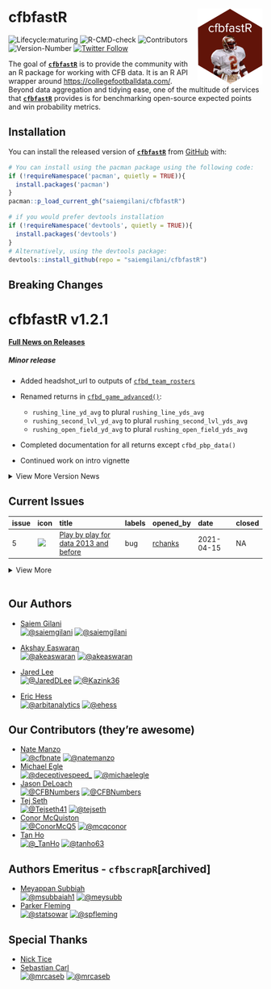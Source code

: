 
# **cfbfastR** <a href='http://saiemgilani.github.io/cfbfastR'><img src='man/figures/logo.png' align="right" height="150" /></a>

<!-- badges: start -->

![Lifecycle:maturing](https://img.shields.io/badge/lifecycle-maturing-blue.svg?style=for-the-badge&logo=github)
![R-CMD-check](https://img.shields.io/github/workflow/status/saiemgilani/cfbfastr/R-CMD-check?label=R-CMD-Check&logo=R&logoColor=blue&style=for-the-badge)
![Contributors](https://img.shields.io/github/contributors/saiemgilani/cfbfastR?style=for-the-badge)
![Version-Number](https://img.shields.io/github/r-package/v/saiemgilani/cfbfastr?label=cfbfastR&logo=R&style=for-the-badge)
[![Twitter
Follow](https://img.shields.io/twitter/follow/cfbfastR?color=blue&label=%40cfbfastR&logo=twitter&style=for-the-badge)](https://twitter.com/cfbfastR)

<!-- badges: end -->

The goal of [**`cfbfastR`**](https://saiemgilani.github.io/cfbfastR/) is
to provide the community with an R package for working with CFB data. It
is an R API wrapper around <https://collegefootballdata.com/>. Beyond
data aggregation and tidying ease, one of the multitude of services that
[**`cfbfastR`**](https://saiemgilani.github.io/cfbfastR/) provides is
for benchmarking open-source expected points and win probability
metrics.

## **Installation**

You can install the released version of
[**`cfbfastR`**](https://github.com/saiemgilani/cfbfastR/) from
[GitHub](https://github.com/saiemgilani/cfbfastR) with:

``` r
# You can install using the pacman package using the following code:
if (!requireNamespace('pacman', quietly = TRUE)){
  install.packages('pacman')
}
pacman::p_load_current_gh("saiemgilani/cfbfastR")
```

``` r
# if you would prefer devtools installation
if (!requireNamespace('devtools', quietly = TRUE)){
  install.packages('devtools')
}
# Alternatively, using the devtools package:
devtools::install_github(repo = "saiemgilani/cfbfastR")
```

## **Breaking Changes**

# **cfbfastR v1.2.1**

[**Full News on
Releases**](https://saiemgilani.github.io/cfbfastR/news/index.html)

##### **Minor release**

  - Added headshot\_url to outputs of
    [`cfbd_team_rosters`](https://saiemgilani.github.io/cfbfastR/reference/cfbd_teams.html)

  - Renamed returns in
    [`cfbd_game_advanced()`](https://saiemgilani.github.io/cfbfastR/reference/cfbd_games.html):
    
      - `rushing_line_yd_avg` to plural `rushing_line_yds_avg`
      - `rushing_second_lvl_yd_avg` to plural
        `rushing_second_lvl_yds_avg`
      - `rushing_open_field_yd_avg` to plural
        `rushing_open_field_yds_avg`

  - Completed documentation for all returns except `cfbd_pbp_data()`

  - Continued work on intro vignette

<details>

<summary>View More Version News</summary>

# **cfbfastR v1.2.0**

#### **Add significant documentation to the package**

  - Added mini-vignettes pertaining to CFB Data functionality:
      - [`cfbd_betting`](https://saiemgilani.github.io/cfbfastR/articles/cfbd_betting.html),
      - [`cfbd_games`](https://saiemgilani.github.io/cfbfastR/articles/cfbd_games.html),
      - [`cfbd_plays`](https://saiemgilani.github.io/cfbfastR/articles/cfbd_plays.html),  
      - [`cfbd_recruiting`](https://saiemgilani.github.io/cfbfastR/articles/cfbd_recruiting.html),  
      - [`cfbd_stats`](https://saiemgilani.github.io/cfbfastR/articles/cfbd_stats.html),
      - [`cfbd_teams`](https://saiemgilani.github.io/cfbfastR/articles/cfbd_teams.html)
  - [Introductory vignette
    stub](https://saiemgilani.github.io/cfbfastR/articles/intro.html)
    added

#### **ESPN/CFBD metrics function variable return standardization**

  - Change `id` variable to `team_id` in
    [`espn_ratings_fpi()`](https://saiemgilani.github.io/cfbfastR/reference/espn_ratings.html)
  - Changed `espn_game_id` variable to `game_id` in
    [`espn_metrics_wp()`](https://saiemgilani.github.io/cfbfastR/reference/espn_metrics.html),
    corrected the `away_win_percentage` calculation and added
    `tie_percentage` to the returns.
  - Change `id` variable to `athlete_id` in
    [`cfbd_metrics_ppa_players_season()`](https://saiemgilani.github.io/cfbfastR/reference/cfbd_metrics.html)

# **cfbfastR v1.1.0**

#### **Add loading from Data Repository functionality**

  - Added
    [`load_cfb_pbp()`](https://saiemgilani.github.io/cfbfastR/reference/load_cfb_pbp.html)
    and
    [`update_cfb_db()`](https://saiemgilani.github.io/cfbfastR/reference/update_cfb_db.html)
    functions. Pretty much cherry-picking the `nflfastR` methodology of
    loading data from the
    [`cfbfastR-data`](https://github.com/saiemgilani/cfbfastR-data/)
    repository.

#### **Add support for parallel processing and progress updates**

  - Added [`furrr`](https://furrr.futureverse.org/index.html),
    [`future`](https://future.futureverse.org/), and
    [`progressr`](https://progressr.futureverse.org/) dependencies to
    the package to allow for parallel processing of the play-by-play
    data with progress updates if desired.

# **cfbfastR v1.0.0**

#### **Function Naming Convention Change**

  - All functions sourced from the College Football Data API will start
    with `cfbd_` as opposed to `cfb_` (as in cfbscrapR). One additional
    `cfbd_` function has been added that corresponds to the result when
    [`cfbd_pbp_data()`](https://saiemgilani.github.io/cfbfastR/reference/cfbd_pbp_data.html)
    has the parameter `epa_wpa=FALSE`. It has now been separated into
    its own function for clarity
    [`cfbd_plays()`](https://saiemgilani.github.io/cfbfastR/reference/cfbd_play.html).
    The parameter and functionality still exists in
    [`cfbd_pbp_data()`](https://saiemgilani.github.io/cfbfastR/reference/cfbd_pbp_data.html)
    but we expect this function will still exist but made obsolete in
    favor of a function more closely matching `nflfastR`’s naming
    conventions.

  - Similarly, data and metrics sourced from ESPN will begin with
    `espn_` as opposed to `cfb_`. In particular, the two functions are
    now
    [`espn_ratings_fpi()`](https://saiemgilani.github.io/cfbfastR/reference/espn_ratings.html)
    and
    [`espn_metrics_wp()`](https://saiemgilani.github.io/cfbfastR/reference/espn_metrics.html)

  - Data generated from any of the `cfbfastR` methods will use `cfb_`

#### **College Football Data API Keys**

The [CollegeFootballData API](https://collegefootballdata.com/) now
requires an API key, here’s a quick run-down:

  - To get an API key, follow the directions here: [College Football
    Data Key Registration.](https://collegefootballdata.com/key)

  - Using the key: You can save the key for consistent usage by adding
    `CFBD_API_KEY=XXXX-YOUR-API-KEY-HERE-XXXXX` to your .REnviron file
    (easily accessed via
    [**`usethis::edit_r_environ()`**](https://usethis.r-lib.org/reference/edit.html)).
    Run
    [**`usethis::edit_r_environ()`**](https://usethis.r-lib.org/reference/edit.html)
    and THEN paste the following in the new script that pops up
    (with**out** quotations)

<!-- end list -->

``` r
CFBD_API_KEY = XXXX-YOUR-API-KEY-HERE-XXXXX
```

  - For less consistent usage: At the beginning of every session or
    within an R environment, save your API key as the environment
    variable `CFBD_API_KEY` (with quotations) using a command like the
    following.

<!-- end list -->

``` r
Sys.setenv(CFBD_API_KEY = "XXXX-YOUR-API-KEY-HERE-XXXXX")
```

  - Added [API Key
    methods](https://saiemgilani.github.io/cfbfastR/reference/register_cfbd.html).
    If you forget to set your environment variable, functions will give
    you a warning and ask for one.

</details>

## Current Issues

| issue | icon                                                                                                                         | title                                                                                                                                  | labels | opened\_by                            | date       | closed |
| :---- | :--------------------------------------------------------------------------------------------------------------------------- | :------------------------------------------------------------------------------------------------------------------------------------- | :----- | :------------------------------------ | :--------- | :----- |
| 5     | <span title="Open Issue"><img src="https://github.com/yonicd/issue/blob/master/inst/icons/issue-opened.png?raw=true"></span> | <span title="**Describe the bug**...">[Play by play for data 2013 and before](https://github.com/saiemgilani/cfbfastR/issues/5)</span> | bug    | [rchanks](https://github.com/rchanks) | 2021-04-15 | NA     |

<details>

<summary>View More</summary>

| issue | icon                                                                                                                           | title                                                                                                                                                                                                                        | labels | opened\_by                            | date       | closed              |
| :---- | :----------------------------------------------------------------------------------------------------------------------------- | :--------------------------------------------------------------------------------------------------------------------------------------------------------------------------------------------------------------------------- | :----- | :------------------------------------ | :--------- | :------------------ |
| 8     | <span title="Closed Issue"><img src="https://github.com/yonicd/issue/blob/master/inst/icons/issue-closed.png?raw=true"></span> | <span title="Using the `athlete_id` it appears to be very easy to build the headshot url of the player. ...">[Add `headshot_url` to output of `cfbd_team_roster()`](https://github.com/saiemgilani/cfbfastR/issues/8)</span> |        | [mrcaseb](https://github.com/mrcaseb) | 2021-04-23 | 2021-04-24 04:29:32 |

</details>

<br>

## **Our Authors**

  - [Saiem Gilani](https://twitter.com/saiemgilani)  
    <a href="https://twitter.com/saiemgilani" target="blank"><img src="https://img.shields.io/twitter/follow/saiemgilani?color=blue&label=%40saiemgilani&logo=twitter&style=for-the-badge" alt="@saiemgilani" /></a>
    <a href="https://github.com/saiemgilani" target="blank"><img src="https://img.shields.io/github/followers/saiemgilani?color=eee&logo=Github&style=for-the-badge" alt="@saiemgilani" /></a>

  - [Akshay Easwaran](https://twitter.com/akeaswaran)  
    <a href="https://twitter.com/akeaswaran" target="blank"><img src="https://img.shields.io/twitter/follow/akeaswaran?color=blue&label=%40akeaswaran&logo=twitter&style=for-the-badge" alt="@akeaswaran" /></a>
    <a href="https://github.com/akeaswaran" target="blank"><img src="https://img.shields.io/github/followers/akeaswaran?color=eee&logo=Github&style=for-the-badge" alt="@akeaswaran" /></a>

  - [Jared Lee](https://twitter.com/JaredDLee) </br>
    <a href="https://twitter.com/JaredDLee" target="blank"><img src="https://img.shields.io/twitter/follow/JaredDLee?color=blue&label=%40JaredDLee&logo=twitter&style=for-the-badge" alt="@JaredDLee" /></a>
    <a href="https://github.com/Kazink36" target="blank"><img src="https://img.shields.io/github/followers/Kazink36?color=eee&logo=Github&style=for-the-badge" alt="@Kazink36" /></a>

  - [Eric Hess](https://twitter.com/arbitanalytics) </br>
    <a href="https://twitter.com/arbitanalytics" target="blank"><img src="https://img.shields.io/twitter/follow/arbitanalytics?color=blue&label=%40arbitanalytics&logo=twitter&style=for-the-badge" alt="@arbitanalytics" /></a>
    <a href="https://github.com/ehess" target="blank"><img src="https://img.shields.io/github/followers/ehess?color=eee&logo=Github&style=for-the-badge" alt="@ehess" /></a>

## **Our Contributors (they’re awesome)**

  - [Nate Manzo](https://twitter.com/cfbnate)  
    <a href="https://twitter.com/cfbnate" target="blank"><img src="https://img.shields.io/twitter/follow/cfbnate?color=blue&label=%40cfbnate&logo=twitter&style=for-the-badge" alt="@cfbnate" /></a>
    <a href="https://github.com/natemanzo" target="blank"><img src="https://img.shields.io/github/followers/natemanzo?color=eee&logo=Github&style=for-the-badge" alt="@natemanzo" /></a>
  - [Michael Egle](https://twitter.com/deceptivespeed_)  
    <a href="https://twitter.com/deceptivespeed_" target="blank"><img src="https://img.shields.io/twitter/follow/deceptivespeed_?color=blue&label=%40deceptivespeed_&logo=twitter&style=for-the-badge" alt="@deceptivespeed_" /></a>
    <a href="https://github.com/michaelegle" target="blank"><img src="https://img.shields.io/github/followers/michaelegle?color=eee&logo=Github&style=for-the-badge" alt="@michaelegle" /></a>
  - [Jason DeLoach](https://twitter.com/CFBNumbers)  
    <a href="https://twitter.com/CFBNumbers" target="blank"><img src="https://img.shields.io/twitter/follow/CFBNumbers?color=blue&label=%40CFBNumbers&logo=twitter&style=for-the-badge" alt="@CFBNumbers" /></a>
    <a href="https://github.com/CFBNumbers" target="blank"><img src="https://img.shields.io/github/followers/CFBNumbers?color=eee&logo=Github&style=for-the-badge" alt="@CFBNumbers" /></a>
  - [Tej Seth](https://twitter.com/Tejseth41)  
    <a href="https://twitter.com/Tejseth41" target="blank"><img src="https://img.shields.io/twitter/follow/Tejseth41?color=blue&label=%40Tejseth41&logo=twitter&style=for-the-badge" alt="@Tejseth41" /></a>
    <a href="https://github.com/tejseth" target="blank"><img src="https://img.shields.io/github/followers/tejseth?color=eee&logo=Github&style=for-the-badge" alt="@tejseth" /></a>
  - [Conor McQuiston](https://twitter.com/ConorMcQ5)  
    <a href="https://twitter.com/ConorMcQ5" target="blank"><img src="https://img.shields.io/twitter/follow/ConorMcQ5?color=blue&label=%40ConorMcQ5&logo=twitter&style=for-the-badge" alt="@ConorMcQ5" /></a>
    <a href="https://github.com/mcqconor" target="blank"><img src="https://img.shields.io/github/followers/mcqconor?color=eee&logo=Github&style=for-the-badge" alt="@mcqconor" /></a>
  - [Tan Ho](https://twitter.com/_TanHo)  
    <a href="https://twitter.com/_TanHo" target="blank"><img src="https://img.shields.io/twitter/follow/_TanHo?color=blue&label=%40_TanHo&logo=twitter&style=for-the-badge" alt="@_TanHo" /></a>
    <a href="https://github.com/tanho63" target="blank"><img src="https://img.shields.io/github/followers/tanho63?color=eee&logo=Github&style=for-the-badge" alt="@tanho63" /></a>

## **Authors Emeritus - `cfbscrapR`\[archived\]**

  - [Meyappan Subbiah](https://twitter.com/msubbaiah1)  
    <a href="https://twitter.com/msubbaiah1" target="blank"><img src="https://img.shields.io/twitter/follow/msubbaiah1?color=blue&label=%40msubbaiah1&logo=twitter&style=for-the-badge" alt="@msubbaiah1" /></a>
    <a href="https://github.com/meysubb" target="blank"><img src="https://img.shields.io/github/followers/meysubb?color=eee&logo=Github&style=for-the-badge" alt="@meysubb" /></a>
  - [Parker Fleming](https://twitter.com/statsowar)  
    <a href="https://twitter.com/statsowar" target="blank"><img src="https://img.shields.io/twitter/follow/statsowar?color=blue&label=%40statsowar&logo=twitter&style=for-the-badge" alt="@statsowar" /></a>
    <a href="https://github.com/spfleming" target="blank"><img src="https://img.shields.io/github/followers/spfleming?color=eee&logo=Github&style=for-the-badge" alt="@spfleming" /></a>

## **Special Thanks**

  - [Nick Tice](https://github.com/NickTice)
  - [Sebastian Carl](https://twitter.com/mrcaseb)  
    <a href="https://twitter.com/mrcaseb" target="blank"><img src="https://img.shields.io/twitter/follow/mrcaseb?color=blue&label=%40mrcaseb&logo=twitter&style=for-the-badge" alt="@mrcaseb" /></a>
    <a href="https://github.com/mrcaseb" target="blank"><img src="https://img.shields.io/github/followers/mrcaseb?color=eee&logo=Github&style=for-the-badge" alt="@mrcaseb" /></a>
